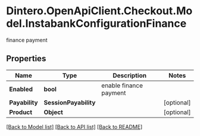 # Dintero.OpenApiClient.Checkout.Model.InstabankConfigurationFinance
finance payment

## Properties

Name | Type | Description | Notes
------------ | ------------- | ------------- | -------------
**Enabled** | **bool** | enable finance payment | 
**Payability** | **SessionPayability** |  | [optional] 
**Product** | **Object** |  | [optional] 

[[Back to Model list]](../README.md#documentation-for-models) [[Back to API list]](../README.md#documentation-for-api-endpoints) [[Back to README]](../README.md)

